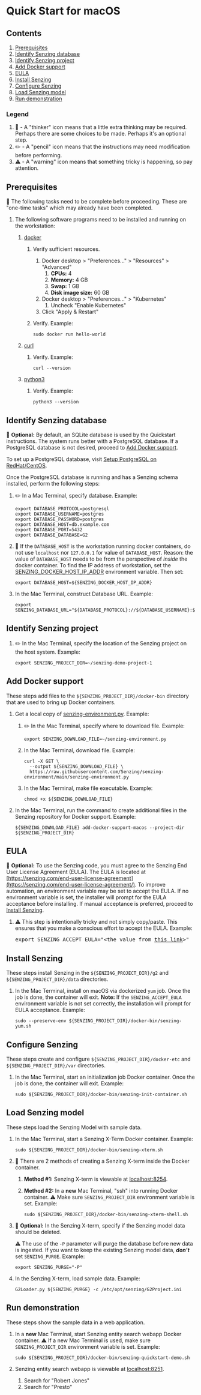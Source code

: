 # Quick Start for macOS

## Contents

1. [Prerequisites](#prerequisites)
1. [Identify Senzing database](#identify-senzing-database)
1. [Identify Senzing project](#identify-senzing-project)
1. [Add Docker support](#add-docker-support)
1. [EULA](#eula)
1. [Install Senzing](#install-senzing)
1. [Configure Senzing](#configure-senzing)
1. [Load Senzing model](#load-senzing-model)
1. [Run demonstration](#run-demonstration)

### Legend

1. :thinking: - A "thinker" icon means that a little extra thinking may be required.
   Perhaps there are some choices to be made.
   Perhaps it's an optional step.
1. :pencil2: - A "pencil" icon means that the instructions may need modification before performing.
1. :warning: - A "warning" icon means that something tricky is happening, so pay attention.

## Prerequisites

:thinking: The following tasks need to be complete before proceeding.
These are "one-time tasks" which may already have been completed.

1. The following software programs need to be installed and running on the workstation:
    1. [docker](https://github.com/Senzing/knowledge-base/blob/main/HOWTO/install-docker.md#macos)

        1. Verify sufficient resources.
            1. Docker desktop > "Preferences..." > "Resources" > "Advanced"
                1. **CPUs:** 4
                1. **Memory:** 4 GB
                1. **Swap:** 1 GB
                1. **Disk image size:** 60 GB
            1. Docker desktop > "Preferences..." > "Kubernetes"
                1. Uncheck "Enable Kubernetes"
            1. Click "Apply & Restart"
        1. Verify.
           Example:

            ```console
            sudo docker run hello-world
            ```

    1. [curl](https://github.com/Senzing/knowledge-base/blob/main/HOWTO/install-curl.md#macos)
        1. Verify.
           Example:

            ```console
            curl --version
            ```

    1. [python3](https://github.com/Senzing/knowledge-base/blob/main/HOWTO/install-python-3.md#macos)
        1. Verify.
           Example:

            ```console
            python3 --version
            ```

## Identify Senzing database

:thinking: **Optional:**
By default, an SQLite database is used by the Quickstart instructions.
The system runs better with a PostgreSQL database.
If a PostgreSQL database is not desired, proceed to
[Add Docker support](#add-docker-support).

To set up a PostgreSQL database, visit
[Setup PostgreSQL on RedHat/CentOS](https://senzing.zendesk.com/hc/en-us/articles/360026348454-Setup-PostgreSQL-on-RedHat-CentOS).

Once the PostgreSQL database is running and has a Senzing schema installed,
perform the following steps:

1. :pencil2: In a Mac Terminal, specify database.
   Example:

    ```console
    export DATABASE_PROTOCOL=postgresql
    export DATABASE_USERNAME=postgres
    export DATABASE_PASSWORD=postgres
    export DATABASE_HOST=db.example.com
    export DATABASE_PORT=5432
    export DATABASE_DATABASE=G2
    ```

1. :thinking: If the `DATABASE_HOST` is the workstation running docker containers,
   do not use `localhost` nor `127.0.0.1` for value of `DATABASE_HOST`.
   Reason: the value of `DATABASE_HOST` needs to be from the perspective of *inside* the docker container.
   To find the IP address of workstation, set the
   [SENZING_DOCKER_HOST_IP_ADDR](https://github.com/Senzing/knowledge-base/blob/main/lists/environment-variables.md#senzing_docker_host_ip_addr)
   environment variable. Then set:

    ```console
    export DATABASE_HOST=${SENZING_DOCKER_HOST_IP_ADDR}
    ```

1. In the Mac Terminal, construct Database URL.
   Example:

    ```console
    export SENZING_DATABASE_URL="${DATABASE_PROTOCOL}://${DATABASE_USERNAME}:${DATABASE_PASSWORD}@${DATABASE_HOST}:${DATABASE_PORT}/${DATABASE_DATABASE}"
    ```

## Identify Senzing project

1. :pencil2: In the Mac Terminal, specify the location of the Senzing project on the host system.
   Example:

    ```console
    export SENZING_PROJECT_DIR=~/senzing-demo-project-1
    ```

## Add Docker support

These steps add files to the `${SENZING_PROJECT_DIR}/docker-bin` directory that are used to bring up Docker containers.

1. Get a local copy of
   [senzing-environment.py](https://raw.githubusercontent.com/Senzing/senzing-environment/main/senzing-environment.py).
   Example:

    1. :pencil2: In the Mac Terminal, specify where to download file.
       Example:

        ```console
        export SENZING_DOWNLOAD_FILE=~/senzing-environment.py
        ```

    1. In the Mac Terminal, download file.
       Example:

        ```console
        curl -X GET \
          --output ${SENZING_DOWNLOAD_FILE} \
          https://raw.githubusercontent.com/Senzing/senzing-environment/main/senzing-environment.py
        ```

    1. In the Mac Terminal, make file executable.
       Example:

        ```console
        chmod +x ${SENZING_DOWNLOAD_FILE}
        ```

1. In the Mac Terminal, run the command to create additional files in the Senzing repository for Docker support.
   Example:

    ```console
    ${SENZING_DOWNLOAD_FILE} add-docker-support-macos --project-dir ${SENZING_PROJECT_DIR}
    ```

## EULA

:thinking: **Optional:** To use the Senzing code, you must agree to the Senzing End User License Agreement (EULA).
The EULA is located at [https://senzing.com/end-user-license-agreement](https://senzing.com/end-user-license-agreement/).
To improve automation, an environment variable may be set to accept the EULA.
If no environment variable is set, the installer will prompt for the EULA acceptance before installing.
If manual acceptance is preferred, proceed to [Install Senzing](#install-senzing).

1. :warning: This step is intentionally tricky and not simply copy/paste.
   This ensures that you make a conscious effort to accept the EULA.
   Example:

    <pre>export SENZING_ACCEPT_EULA="&lt;the value from <a href="https://github.com/Senzing/knowledge-base/blob/main/lists/environment-variables.md#senzing_accept_eula">this link</a>&gt;"</pre>

## Install Senzing

These steps install Senzing in the `${SENZING_PROJECT_DIR}/g2` and `${SENZING_PROJECT_DIR}/data` directories.

1. In the Mac Terminal, install on macOS via dockerized `yum` job.
   Once the job is done, the container will exit.
   **Note:**  If the `SENZING_ACCEPT_EULA` environment variable is not set correctly,
   the installation will prompt for EULA acceptance.
   Example:

    ```console
    sudo --preserve-env ${SENZING_PROJECT_DIR}/docker-bin/senzing-yum.sh
    ```

## Configure Senzing

These steps create and configure `${SENZING_PROJECT_DIR}/docker-etc` and `${SENZING_PROJECT_DIR}/var` directories.

1. In the Mac Terminal, start an initialization job Docker container.
   Once the job is done, the container will exit.
   Example:

    ```console
    sudo ${SENZING_PROJECT_DIR}/docker-bin/senzing-init-container.sh
    ```

## Load Senzing model

These steps load the Senzing Model with sample data.

1. In the Mac Terminal, start a Senzing X-Term Docker container.
   Example:

    ```console
    sudo ${SENZING_PROJECT_DIR}/docker-bin/senzing-xterm.sh
    ```

1. :thinking: There are 2 methods of creating a Senzing X-term inside the Docker container.

    1. **Method #1:** Senzing X-term is viewable at
       [localhost:8254](http://localhost:8254).

    1. **Method #2:** In a **new** Mac Terminal, "ssh" into running Docker container.
       :warning: Make sure `SENZING_PROJECT_DIR` environment variable is set.
       Example:

        ```console
        sudo ${SENZING_PROJECT_DIR}/docker-bin/senzing-xterm-shell.sh
        ```

1. :thinking: **Optional:** In the Senzing X-term, specify if the Senzing model data should be deleted.

   :warning: The use of the `-P` parameter will purge the database before new data is ingested.
   If you want to keep the existing Senzing model data, ***don't*** set `SENZING_PURGE`.
   Example:

    ```console
    export SENZING_PURGE="-P"
    ```

1. In the Senzing X-term, load sample data.
   Example:

    ```console
    G2Loader.py ${SENZING_PURGE} -c /etc/opt/senzing/G2Project.ini
    ```

## Run demonstration

These steps show the sample data in a web application.

1. In a **new** Mac Terminal, start Senzing entity search webapp Docker container.
   :warning: If a new Mac Terminal is used,
   make sure `SENZING_PROJECT_DIR` environment variable is set.
   Example:

    ```console
    sudo ${SENZING_PROJECT_DIR}/docker-bin/senzing-quickstart-demo.sh
    ```

1. Senzing entity search webapp is viewable at
   [localhost:8251](http://localhost:8251/).
    1. Search for "Robert Jones"
    1. Search for "Presto"
